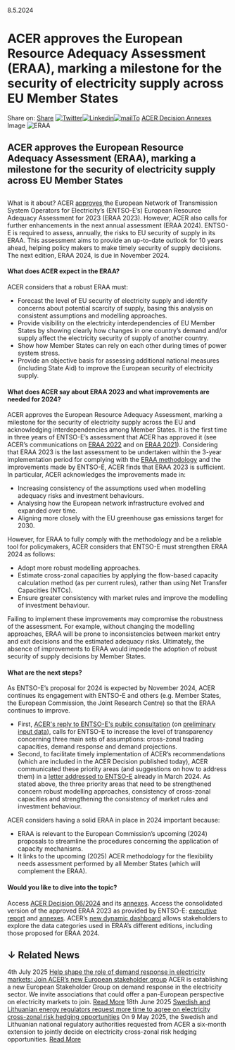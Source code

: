 8.5.2024
# ACER approves the European Resource Adequacy Assessment (ERAA), marking a milestone for the security of electricity supply across EU Member States
Share on: [Share](https://www.addtoany.com/share#url=https%3A%2F%2Fwww.acer.europa.eu%2Fnews%2Facer-approves-european-resource-adequacy-assessment-eraa-marking-milestone-security-electricity-supply-across-eu-member-states&title=ACER%20approves%20the%20European%20Resource%20Adequacy%20Assessment%20\(ERAA\)%2C%20marking%20a%20milestone%20for%20the%20security%20of%20electricity%20supply%20across%20EU%20Member%20States)
[![Twitter](https://www.acer.europa.eu/sites/default/files/bluesky.svg)](https://www.acer.europa.eu/#bluesky)[![Linkedin](https://www.acer.europa.eu/sites/default/files/linkedin.svg)](https://www.acer.europa.eu/#linkedin)[![mailTo](https://www.acer.europa.eu/sites/default/files/copy-url.png)](https://www.acer.europa.eu/#copy_link)
[ACER Decision ](https://www.acer.europa.eu/sites/default/files/documents/Individual%20Decisions/ACER_Decision_06-2024_ERAA_2023.pdf)
[Annexes ](https://www.acer.europa.eu/documents/search?search_api_fulltext=ACER%20Decision%20No%2006-2024%20on%20the%20European%20Resource%20Adequacy%20Assessment%20%28ERAA%29%20for%202023)
Image
![ERAA](https://www.acer.europa.eu/sites/default/files/styles/main_images_news_and_pages_little_/public/2023-12/ERAA.jpg?itok=RjNEfsKZ)
## ACER approves the European Resource Adequacy Assessment (ERAA), marking a milestone for the security of electricity supply across EU Member States
## 
What is it about?
ACER [approves](https://www.acer.europa.eu/sites/default/files/documents/Individual%20Decisions/ACER_Decision_06-2024_ERAA_2023.pdf)[ ](https://www.acer.europa.eu/sites/default/files/documents/Individual%20Decisions/ACER_Decision_06-2024_ERAA_2023.pdf)the European Network of Transmission System Operators for Electricity’s (ENTSO-E’s) European Resource Adequacy Assessment for 2023 (ERAA 2023). However, ACER also calls for further enhancements in the next annual assessment (ERAA 2024).
ENTSO-E is required to assess, annually, the risks to EU security of supply in its ERAA. This assessment aims to provide an up-to-date outlook for 10 years ahead, helping policy makers to make timely security of supply decisions. The next edition, ERAA 2024, is due in November 2024.
#### **What does ACER expect in the ERAA?**
ACER considers that a robust ERAA must: 
  * Forecast the level of EU security of electricity supply and identify concerns about potential scarcity of supply, basing this analysis on consistent assumptions and modelling approaches. 
  * Provide visibility on the electricity interdependencies of EU Member States by showing clearly how changes in one country’s demand and/or supply affect the electricity security of supply of another country.
  * Show how Member States can rely on each other during times of power system stress.
  * Provide an objective basis for assessing additional national measures (including State Aid) to improve the European security of electricity supply.


#### **What does ACER say about ERAA 2023 and what improvements are needed for 2024?**
ACER approves the European Resource Adequacy Assessment, marking a milestone for the security of electricity supply across the EU and acknowledging interdependencies among Member States. It is the first time in three years of ENTSO-E’s assessment that ACER has approved it (see ACER’s communications on [ERAA 2022](https://www.acer.europa.eu/news-and-events/news/acer-decides-not-approve-nor-amend-entso-es-european-resource-adequacy-assessment-2022) and on [ERAA 2021](https://www.acer.europa.eu/news-and-events/news/acer-decides-not-approve-entso-es-first-pan-european-resource-adequacy-assessment-due-shortcomings#:~:text=ERAA%202021%20was%20not%20approved%20by%20ACER&text=ACER%20finds%20that%20the%20ERAA,for%20cross%2Dzonal%20trade%3B%20and)).
Considering that ERAA 2023 is the last assessment to be undertaken within the 3-year implementation period for complying with the [ERAA methodology](https://www.acer.europa.eu/sites/default/files/documents/Individual%20Decisions_annex/ACER%20Decision%2024-2020%20on%20ERAA%20-%20Annex%20I_1.pdf) and the improvements made by ENTSO-E, ACER finds that ERAA 2023 is sufficient. In particular, ACER acknowledges the improvements made in: 
  * Increasing consistency of the assumptions used when modelling adequacy risks and investment behaviours.
  * Analysing how the European network infrastructure evolved and expanded over time. 
  * Aligning more closely with the EU greenhouse gas emissions target for 2030.


However, for ERAA to fully comply with the methodology and be a reliable tool for policymakers, ACER considers that ENTSO-E must strengthen ERAA 2024 as follows: 
  * Adopt more robust modelling approaches.
  * Estimate cross-zonal capacities by applying the flow-based capacity calculation method (as per current rules), rather than using Net Transfer Capacities (NTCs).
  * Ensure greater consistency with market rules and improve the modelling of investment behaviour.


Failing to implement these improvements may compromise the robustness of the assessment. For example, without changing the modelling approaches, ERAA will be prone to inconsistencies between market entry and exit decisions and the estimated adequacy risks. Ultimately, the absence of improvements to ERAA would impede the adoption of robust security of supply decisions by Member States.
#### **What are the next steps?**
As ENTSO-E’s proposal for 2024 is expected by November 2024, ACER continues its engagement with ENTSO-E and others (e.g. Member States, the European Commission, the Joint Research Centre) so that the ERAA continues to improve. 
  * First, [ACER's reply to ENTSO-E's public consultation](https://www.acer.europa.eu/sites/default/files/documents/Publications/ERAA_2024_PC_ACER_ENTSOE.pdf) (on [preliminary input data](https://consultations.entsoe.eu/system-development/eraa2024-call-for-evidence-preliminary-dat/)), calls for ENTSO-E to increase the level of transparency concerning three main sets of assumptions: cross-zonal trading capacities, demand response and demand projections. 
  * Second, to facilitate timely implementation of ACER’s recommendations (which are included in the ACER Decision published today), ACER communicated these priority areas (and suggestions on how to address them) in a [letter addressed to ENTSO-E](https://www.acer.europa.eu/sites/default/files/documents/Publications/ACER_Letter_ERAA_2024.pdf) already in March 2024. As stated above, the three priority areas that need to be strengthened concern robust modelling approaches, consistency of cross-zonal capacities and strengthening the consistency of market rules and investment behaviour.


ACER considers having a solid ERAA in place in 2024 important because:
  * ERAA is relevant to the European Commission’s upcoming (2024) proposals to streamline the procedures concerning the application of capacity mechanisms.
  * It links to the upcoming (2025) ACER methodology for the flexibility needs assessment performed by all Member States (which will complement the ERAA).


#### **Would you like to dive into the topic?**
Access [ACER Decision 06/2024](https://www.acer.europa.eu/sites/default/files/documents/Individual%20Decisions/ACER_Decision_06-2024_ERAA_2023.pdf) and its [annexes](https://www.acer.europa.eu/documents/search?search_api_fulltext=ACER+Decision+No+06-2024+on+the+European+Resource+Adequacy+Assessment+%28ERAA%29+for+2023).
Access the consolidated version of the approved ERAA 2023 as provided by ENTSO-E: [executive report](https://www.acer.europa.eu/sites/default/files/documents/en/Electricity/European_Resource_Adequacy_Assessment/ERAA_2023_Executive_Report.pdf) and [annexes](https://www.acer.europa.eu/sites/default/files/documents/en/Electricity/European_Resource_Adequacy_Assessment/Consolidated_ERAA_2023_Annexes.zip).
ACER’s [new dynamic dashboard](https://app.powerbi.com/view?r=eyJrIjoiM2VjNjUwMWUtNzgyMC00MDMxLWFjYTUtNDNiNDYzOTQ0MjI2IiwidCI6ImU2MjZkOTBjLTcwYWUtNGRmYy05NmJhLTAyZjE4Y2MwMDA3ZSIsImMiOjl9) allows stakeholders to explore the data categories used in ERAA’s different editions, including those proposed for ERAA 2024. 
## ↓ Related News
4th July 2025 
[Help shape the role of demand response in electricity markets: Join ACER’s new European stakeholder group](https://www.acer.europa.eu/news/help-shape-role-demand-response-electricity-markets-join-acers-new-european-stakeholder-group)
ACER is establishing a new European Stakeholder Group on demand response in the electricity sector. We invite associations that could offer a pan-European perspective on electricity markets to join. 
[Read More](https://www.acer.europa.eu/news/help-shape-role-demand-response-electricity-markets-join-acers-new-european-stakeholder-group)
18th June 2025 
[Swedish and Lithuanian energy regulators request more time to agree on electricity cross-zonal risk hedging opportunities](https://www.acer.europa.eu/news/swedish-and-lithuanian-energy-regulators-request-more-time-agree-electricity-cross-zonal-risk-hedging-opportunities)
On 9 May 2025, the Swedish and Lithuanian national regulatory authorities requested from ACER a six-month extension to jointly decide on electricity cross-zonal risk hedging opportunities. 
[Read More](https://www.acer.europa.eu/news/swedish-and-lithuanian-energy-regulators-request-more-time-agree-electricity-cross-zonal-risk-hedging-opportunities)
[](https://www.acer.europa.eu/news/acer-approves-european-resource-adequacy-assessment-eraa-marking-milestone-security-electricity-supply-across-eu-member-states)
